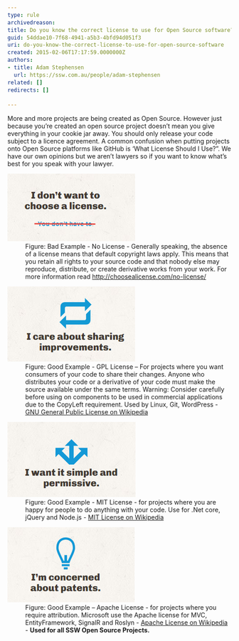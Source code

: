 ```yaml
---
type: rule
archivedreason: 
title: Do you know the correct license to use for Open Source software?
guid: 54ddae10-7f68-4941-a5b3-4bfd94d051f3
uri: do-you-know-the-correct-license-to-use-for-open-source-software
created: 2015-02-06T17:17:59.0000000Z
authors:
- title: Adam Stephensen
  url: https://ssw.com.au/people/adam-stephensen
related: []
redirects: []

---
```


More and more projects are being created as Open Source. However just because you’re created an open source project doesn’t mean you give everything in your cookie jar away. You should only release your code subject to a licence agreement. A common confusion when putting projects onto Open Source platforms like GitHub is ‘What License Should I Use?”. We have our own opinions but we aren’t lawyers so if you want to know what’s best for you speak with your lawyer.

<!--endintro-->
<dl class="badImage"><dt>
      <img src="license-bad.png" alt="">
   </dt><dd>Figure: Bad Example - No License - Generally speaking, the absence of a license means that default copyright laws apply. This means that you retain all rights to your source code and that nobody else may reproduce, distribute, or create derivative works from your work. For more information read 
      <a href="http://choosealicense.com/no-license/" target="_blank">http://choosealicense.com/no-license/</a></dd></dl><dl class="goodImage"><dt>
         <img src="license-good.png" alt="">
      </dt><dd>Figure: Good Example - GPL License – For projects where you want consumers of your code to share their changes. Anyone who distributes your code or a derivative of your code must make the source available under the same terms. Warning: Consider carefully before using on components to be used in commercial applications due to the CopyLeft requirement. Used by Linux, Git, WordPress - <a href="http://en.wikipedia.org/wiki/GNU_General_Public_License" target="_blank">GNU General Public License on Wikipedia</a></dd></dl><dl class="goodImage"><dt>
      <img src="license-good-2.png" alt="">
   </dt><dd>Figure: Good Example - MIT License - for projects where you are happy for people to do anything with your code. Use for .Net core, jQuery and Node.js - 
      <a href="http://en.wikipedia.org/wiki/MIT_License" target="_blank">MIT License on Wikipedia</a></dd></dl><dl class="goodImage"><dt>
      <img src="license-good-3.png" alt="">
   </dt><dd>Figure: Good Example – Apache License - for projects where you require attribution. Microsoft use the Apache license for MVC, EntityFramework, SignalR and Roslyn - 
      <a href="http://en.wikipedia.org/wiki/Apache_License">Apache License on Wikipedia</a> - 
       <strong>Used for all SSW Open Source Projects.</strong> </dd></dl>
